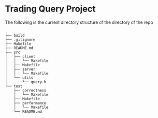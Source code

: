 # Trading Query Project

The following is the current directory structure of the directory of the repo

```
.
├── build
├── .gitignore
├── Makefile
├── README.md
├── src
│   ├── client
│   │   └── Makefile
│   ├── Makefile
│   ├── server
│   │   └── Makefile
│   └── utils
│       └── query.h
└── test
    ├── correctness
    │   └── Makefile
    ├── Makefile
    ├── performance
    │   └── Makefile
    └── README.md
```